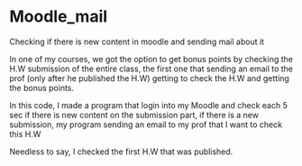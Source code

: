 # Moodle_mail
Checking if there is new content in moodle and sending mail about it

In one of my courses, we got the option to get bonus points by checking the H.W submission of the entire class,
the first one that sending an email to the prof (only after he published the H.W) getting to check the H.W and getting the bonus points.

In this code, I made a program that login into my Moodle and check each 5 sec if there is new content on the submission part, if there is a new submission, my program sending an email to my prof that I want to check this H.W

Needless to say, I checked the first H.W that was published.




